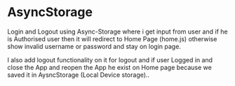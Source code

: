 # AsyncStorage
Login and Logout using Async-Storage where i get input from user and if he is Authorised user then it will redirect to Home Page (home.js) otherwise show invalid username or password and stay on login page. 

I also add logout functionality on it for logout and if user Logged in and close the App and reopen the App he exist on Home page because we saved it in AysncStorage (Local Device storage)..
